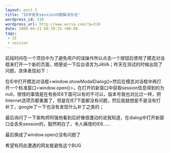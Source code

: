 ```yaml
--- 
layout: post-1
title: "IE中丢失session问题解决办法"
wordpress_id: 510
wordpress_url: http://www.wsria.com/?p=510
date: 2009-04-21 09:39:25 +08:00
tags: 
 - IE
 - session
---
```

前段时间在一个项目中为了避免用户的误操作所以点击一个按钮后使用了模态对话框来打开一个新的页面，顺便说一下后台语言为JAVA；昨天在测试的时候出现了问题，具体表现如下：

在IE中打开模态对话框&lt;window.showModalDialog()&gt;然后在模态对话框中再打开一个标准窗口&lt;window.open()&gt;，在打开的新窗口中获取session信息得到的为null，很怪的事情是在有些IE6下面可以有的不可以，版本号我也对比过一样，把Internet选项页都重置了，但是在IE7下面都没有问题，然后我就想是不是没有打补丁，google了一下也没有发现什么补丁之类的；

最后询问了一下架构师阿强他看到后好像很激动的说我知道，在dialog中打开新窗口会丢失session的，豁然明白了，令人痛恨的IE6……

最后换成了window.open()没有问题了

希望有同此遭遇的网友能避免这个BUG
